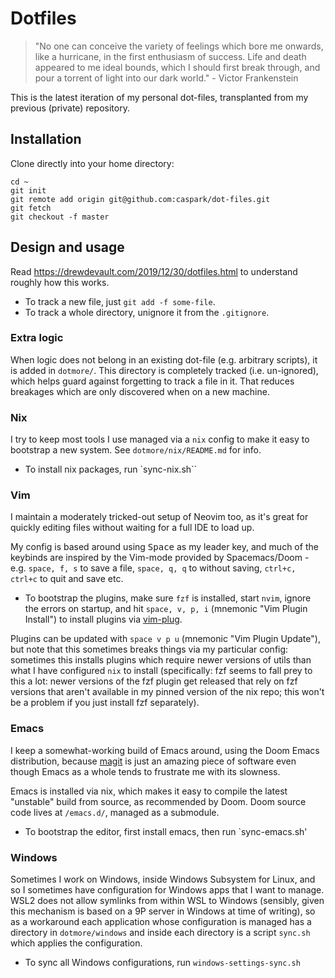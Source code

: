 # Dotfiles

> "No one can conceive the variety of feelings which bore me onwards, like a
> hurricane, in the first enthusiasm of success. Life and death appeared to me
> ideal bounds, which I should first break through, and pour a torrent of light
> into our dark world." - Victor Frankenstein

This is the latest iteration of my personal dot-files, transplanted from my
previous (private) repository.

## Installation

Clone directly into your home directory:

``` shell
cd ~
git init
git remote add origin git@github.com:caspark/dot-files.git
git fetch
git checkout -f master
```

## Design and usage

Read https://drewdevault.com/2019/12/30/dotfiles.html to understand roughly how
this works.

* To track a new file, just `git add -f some-file`.
* To track a whole directory, unignore it from the `.gitignore`.

### Extra logic

When logic does not belong in an existing dot-file (e.g. arbitrary scripts), it
is added in `dotmore/`. This directory is completely tracked (i.e. un-ignored),
which helps guard against forgetting to track a file in it. That reduces
breakages which are only discovered when on a new machine.

### Nix

I try to keep most tools I use managed via a `nix` config to make it easy to
bootstrap a new system. See `dotmore/nix/README.md` for info.

* To install nix packages, run `sync-nix.sh``

### Vim

I maintain a moderately tricked-out setup of Neovim too, as it's great for
quickly editing files without waiting for a full IDE to load up.

My config is based around using <kbd>Space</kbd> as my leader key, and much of
the keybinds are inspired by the Vim-mode provided by Spacemacs/Doom - e.g.
`space, f, s` to save a file, `space, q, q` to without saving, `ctrl+c, ctrl+c`
to quit and save etc.

* To bootstrap the plugins, make sure `fzf` is installed, start `nvim`, ignore
  the errors on startup, and hit `space, v, p, i` (mnemonic "Vim Plugin
  Install") to install plugins via
  [vim-plug](https://github.com/junegunn/vim-plug).

Plugins can be updated with `space v p u` (mnemonic "Vim Plugin Update"), but
note that this sometimes breaks things via my particular config: sometimes this
installs plugins which require newer versions of utils than what I have
configured `nix` to install (specifically: fzf seems to fall prey to this a
lot: newer versions of the fzf plugin get released that rely on fzf versions
that aren't available in my pinned version of the nix repo; this won't be a
problem if you just install fzf separately).

### Emacs

I keep a somewhat-working build of Emacs around, using the Doom Emacs
distribution, because [magit](https://magit.vc/) is just an amazing piece of
software even though Emacs as a whole tends to frustrate me with its slowness.

Emacs is installed via nix, which makes it easy to compile the latest
"unstable" build from source, as recommended by Doom. Doom source code lives at
`/emacs.d/`, managed as a submodule.

* To bootstrap the editor, first install emacs, then run `sync-emacs.sh'

### Windows

Sometimes I work on Windows, inside Windows Subsystem for Linux, and so I
sometimes have configuration for Windows apps that I want to manage. WSL2 does
not allow symlinks from within WSL to Windows (sensibly, given this mechanism is
based on a 9P server in Windows at time of writing), so as a workaround each
application whose configuration is managed has a directory in `dotmore/windows`
and inside each directory is a script `sync.sh` which applies the configuration.

* To sync all Windows configurations, run `windows-settings-sync.sh`

